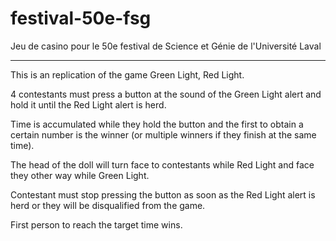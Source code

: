 # festival-50e-fsg

Jeu de casino pour le 50e festival de Science et Génie de l'Université Laval

---

This is an replication of the game Green Light, Red Light.

4 contestants must press a button at the sound of the Green Light alert and
hold it until the Red Light alert is herd.

Time is accumulated while they hold the button and the first to obtain a
certain number is the winner (or multiple winners if they finish at the same
time).

The head of the doll will turn face to contestants while Red Light and face
they other way while Green Light.

Contestant must stop pressing the button as soon as the Red Light alert is
herd or they will be disqualified from the game.

First person to reach the target time wins.
